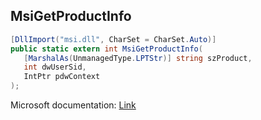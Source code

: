 ## MsiGetProductInfo

```csharp
[DllImport("msi.dll", CharSet = CharSet.Auto)]
public static extern int MsiGetProductInfo(
   [MarshalAs(UnmanagedType.LPTStr)] string szProduct,
   int dwUserSid,
   IntPtr pdwContext
);
```

Microsoft documentation: [Link](https://docs.microsoft.com/en-us/windows/win32/api/msi/nf-msi-msigetproductinfow)
